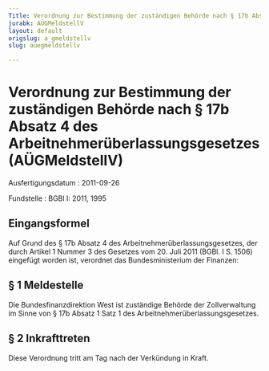 ```yaml
---
Title: Verordnung zur Bestimmung der zuständigen Behörde nach § 17b Absatz 4 des Arbeitnehmerüberlassungsgesetzes
jurabk: AÜGMeldstellV
layout: default
origslug: a_gmeldstellv
slug: auegmeldstellv

---
```


# Verordnung zur Bestimmung der zuständigen Behörde nach § 17b Absatz 4 des Arbeitnehmerüberlassungsgesetzes (AÜGMeldstellV)

Ausfertigungsdatum
:   2011-09-26

Fundstelle
:   BGBl I: 2011, 1995


## Eingangsformel

Auf Grund des § 17b Absatz 4 des Arbeitnehmerüberlassungsgesetzes, der
durch Artikel 1 Nummer 3 des Gesetzes vom 20. Juli 2011 (BGBl. I S.
1506) eingefügt worden ist, verordnet das Bundesministerium der
Finanzen:


## § 1 Meldestelle

Die Bundesfinanzdirektion West ist zuständige Behörde der
Zollverwaltung im Sinne von § 17b Absatz 1 Satz 1 des
Arbeitnehmerüberlassungsgesetzes.


## § 2 Inkrafttreten

Diese Verordnung tritt am Tag nach der Verkündung in Kraft.

